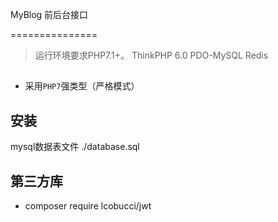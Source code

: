 MyBlog 前后台接口

===============

> 运行环境要求PHP7.1+。
> ThinkPHP 6.0
> PDO-MySQL Redis

## 

* 采用`PHP7`强类型（严格模式）

## 安装
mysql数据表文件 ./database.sql

## 第三方库

* composer require lcobucci/jwt


